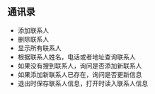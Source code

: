## 通讯录

  - 添加联系人
  - 删除联系人
  - 显示所有联系人
  - 根据联系人姓名，电话或者地址查询联系人
  - 如果没有搜到联系人，询问是否添加新联系人
  - 如果添加新联系人已存在，询问是否更新信息
  - 退出时保存联系人信息，打开时读入联系人信息